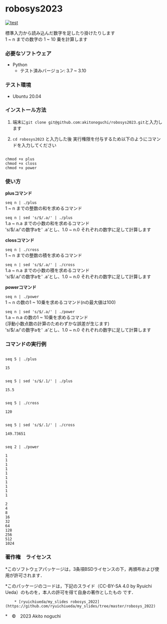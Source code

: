 # robosys2023
[![test](https://github.com/akitonoguchi/robosys2023/actions/workflows/test.yml/badge.svg)](https://github.com/akitonoguchi/robosys2023/actions/workflows/test.yml)

標準入力から読み込んだ数字を足したり掛けたりします  
1 ~ n までの数字の 1 ~ 10 乗を計算します

### 必要なソフトウェア
 * Python
    * テスト済みバージョン: 3.7 ~ 3.10

### テスト環境
 * Ubuntu 20.04
 
### インストール方法

1. 端末に`git clone git@github.com:akitonoguchi/robosys2023.git`と入力します  

2. `cd robosys2023` と入力した後
実行権限を付与するため以下のようにコマンドを入力してください
```

chmod +x plus  
chmod +x closs  
chmod +x power
```

### 使い方

**plusコマンド**


`seq n | ./plus`   
  1 ~ n までの整数の和を求めるコマンド   

`seq n | sed 's/$/.a/' | ./plus`   
  1.a ~ n.a までの小数の和を求めるコマンド     
  's/$/.a/'の数字aを' .a'とし、1.0 ~ n.0 それぞれの数字に足して計算します   


**clossコマンド**


`seq n | ./cross`   
  1 ~ n までの整数の積を求めるコマンド   

`seq n | sed 's/$/.a/' | ./cross`   
  1.a ~ n.a までの小数の積を求めるコマンド  
  's/$/.a/'の数字aを' .a'とし、1.0 ~ n.0 それぞれの数字に足して計算します   


**powerコマンド**


`seq n | ./power`   
  1 ~ n の数の1 ~ 10乗を求めるコマンド(nの最大値は100)   

`seq n | sed 's/$/.a/' | ./power`   
  1.a ~ n.a の数の1 ~ 10乗を求めるコマンド  
  (浮動小数点数の計算のためわずかな誤差が生じます)   
  's/$/.a/'の数字aを' .a'とし、1.0 ~ n.0 それぞれの数字に足して計算します   

### コマンドの実行例
```

seq 5 | ./plus

15
```


```

seq 5 | sed 's/$/.1/' | ./plus

15.5
```


```

seq 5 | ./cross

120
```


```

seq 5 | sed 's/$/.1/' | ./cross

149.73651
```


```

seq 2 | ./power

1   
1   
1   
1   
1   
1   
1   
1   
1   
1   

2   
4   
8   
16   
32   
64   
128   
256   
512   
1024   
```

### 著作権　ライセンス
 *このソフトウェアパッケージは，3条項BSDライセンスの下，再頒布および使用が許可されます．

 *このパッケージのコードは，下記のスライド（CC-BY-SA 4.0 by Ryuichi Ueda）のものを，本人の許可を得て自身の著作としたもの  です．

        * [ryuichiueda/my_slides robosys_2022](https://github.com/ryuichiueda/my_slides/tree/master/robosys_2022)
 *　©　2023 Akito noguchi
